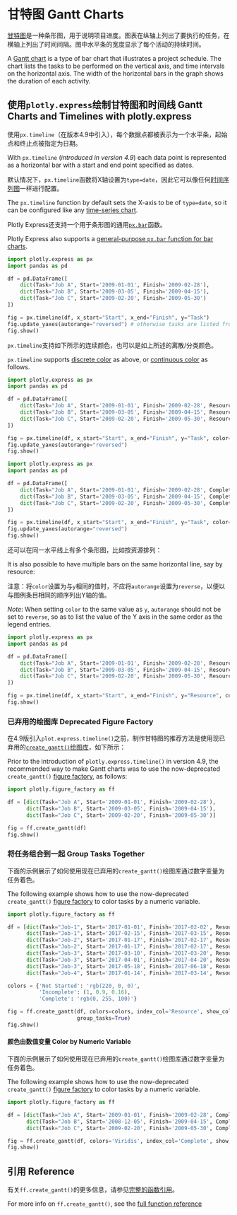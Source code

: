 # 甘特图 Gantt Charts

[甘特图](https://en.wikipedia.org/wiki/Gantt_chart)是一种条形图，用于说明项目进度。图表在纵轴上列出了要执行的任务，在横轴上列出了时间间隔。图中水平条的宽度显示了每个活动的持续时间。

A [Gantt chart](https://en.wikipedia.org/wiki/Gantt_chart) is a type of bar chart that illustrates a project schedule. The chart lists the tasks to be performed on the vertical axis, and time intervals on the horizontal axis. The width of the horizontal bars in the graph shows the duration of each activity.

## 使用`plotly.express`绘制甘特图和时间线 Gantt Charts and Timelines with plotly.express

使用`px.timeline`（在版本4.9中引入），每个数据点都被表示为一个水平条，起始点和终止点被指定为日期。

With `px.timeline` (*introduced in version 4.9*) each data point is represented as a horizontal bar with a start and end point specified as dates.

默认情况下，`px.timeline`函数将X轴设置为`type=date`，因此它可以像任何[时间序列图](https://github.com/plotly/plotly.py/blob/master/python/time-series)一样进行配置。

The `px.timeline` function by default sets the X-axis to be of `type=date`, so it can be configured like any [time-series chart](/python/time-series/).

Plotly Express还支持一个用于条形图的通用[`px.bar`](https://github.com/plotly/plotly.py/blob/master/python/bar-charts)函数。

Plotly Express also supports a [general-purpose `px.bar` function for bar charts](/python/bar-charts/).

```python
import plotly.express as px
import pandas as pd

df = pd.DataFrame([
    dict(Task="Job A", Start='2009-01-01', Finish='2009-02-28'),
    dict(Task="Job B", Start='2009-03-05', Finish='2009-04-15'),
    dict(Task="Job C", Start='2009-02-20', Finish='2009-05-30')
])

fig = px.timeline(df, x_start="Start", x_end="Finish", y="Task")
fig.update_yaxes(autorange="reversed") # otherwise tasks are listed from the bottom up
fig.show()
```

`px.timeline`支持如下所示的连续颜色，也可以是如上所述的离散/分类颜色。

`px.timeline` supports [discrete color](/python/discrete-color/) as above, or [continuous color](/python/colorscales/) as follows.

```python
import plotly.express as px
import pandas as pd

df = pd.DataFrame([
    dict(Task="Job A", Start='2009-01-01', Finish='2009-02-28', Resource="Alex"),
    dict(Task="Job B", Start='2009-03-05', Finish='2009-04-15', Resource="Alex"),
    dict(Task="Job C", Start='2009-02-20', Finish='2009-05-30', Resource="Max")
])

fig = px.timeline(df, x_start="Start", x_end="Finish", y="Task", color="Resource")
fig.update_yaxes(autorange="reversed")
fig.show()
```

```python
import plotly.express as px
import pandas as pd

df = pd.DataFrame([
    dict(Task="Job A", Start='2009-01-01', Finish='2009-02-28', Completion_pct=50),
    dict(Task="Job B", Start='2009-03-05', Finish='2009-04-15', Completion_pct=25),
    dict(Task="Job C", Start='2009-02-20', Finish='2009-05-30', Completion_pct=75)
])

fig = px.timeline(df, x_start="Start", x_end="Finish", y="Task", color="Completion_pct")
fig.update_yaxes(autorange="reversed")
fig.show()
```

还可以在同一水平线上有多个条形图，比如按资源排列：

It is also possible to have multiple bars on the same horizontal line, say by resource:

注意：将`color`设置为与`y`相同的值时，不应将`autorange`设置为`reverse`，以便以与图例条目相同的顺序列出Y轴的值。

*Note*: When setting `color` to the same value as `y`, `autorange` should not be set to `reverse`, so as to list the value of the Y axis in the same order as the legend entries.

```python
import plotly.express as px
import pandas as pd

df = pd.DataFrame([
    dict(Task="Job A", Start='2009-01-01', Finish='2009-02-28', Resource="Alex"),
    dict(Task="Job B", Start='2009-03-05', Finish='2009-04-15', Resource="Alex"),
    dict(Task="Job C", Start='2009-02-20', Finish='2009-05-30', Resource="Max")
])

fig = px.timeline(df, x_start="Start", x_end="Finish", y="Resource", color="Resource")
fig.show()
```

### 已弃用的绘图库 Deprecated Figure Factory

在4.9版引入`plot.express.timeline()`之前，制作甘特图的推荐方法是使用现已弃用的[`create_gantt()`绘图库](https://github.com/plotly/plotly.py/blob/master/python/figure-factories)，如下所示：

Prior to the introduction of `plotly.express.timeline()` in version 4.9, the recommended way to make Gantt charts was to use the now-deprecated `create_gantt()` [figure factory](/python/figure-factories/), as follows:

```python
import plotly.figure_factory as ff

df = [dict(Task="Job A", Start='2009-01-01', Finish='2009-02-28'),
      dict(Task="Job B", Start='2009-03-05', Finish='2009-04-15'),
      dict(Task="Job C", Start='2009-02-20', Finish='2009-05-30')]

fig = ff.create_gantt(df)
fig.show()
```

### 将任务组合到一起 Group Tasks Together

下面的示例展示了如何使用现在已弃用的`create_gantt()`绘图库通过数字变量为任务着色。

The following example shows how to use the now-deprecated `create_gantt()` [figure factory](/python/figure-factories/) to color tasks by a numeric variable.

```python
import plotly.figure_factory as ff

df = [dict(Task="Job-1", Start='2017-01-01', Finish='2017-02-02', Resource='Complete'),
      dict(Task="Job-1", Start='2017-02-15', Finish='2017-03-15', Resource='Incomplete'),
      dict(Task="Job-2", Start='2017-01-17', Finish='2017-02-17', Resource='Not Started'),
      dict(Task="Job-2", Start='2017-01-17', Finish='2017-02-17', Resource='Complete'),
      dict(Task="Job-3", Start='2017-03-10', Finish='2017-03-20', Resource='Not Started'),
      dict(Task="Job-3", Start='2017-04-01', Finish='2017-04-20', Resource='Not Started'),
      dict(Task="Job-3", Start='2017-05-18', Finish='2017-06-18', Resource='Not Started'),
      dict(Task="Job-4", Start='2017-01-14', Finish='2017-03-14', Resource='Complete')]

colors = {'Not Started': 'rgb(220, 0, 0)',
          'Incomplete': (1, 0.9, 0.16),
          'Complete': 'rgb(0, 255, 100)'}

fig = ff.create_gantt(df, colors=colors, index_col='Resource', show_colorbar=True,
                      group_tasks=True)
fig.show()
```

#### 颜色由数值变量 Color by Numeric Variable

下面的示例展示了如何使用现在已弃用的`create_gantt()`绘图库通过数字变量为任务着色。

The following example shows how to use the now-deprecated `create_gantt()` [figure factory](/python/figure-factories/) to color tasks by a numeric variable.

```python
import plotly.figure_factory as ff

df = [dict(Task="Job A", Start='2009-01-01', Finish='2009-02-28', Complete=10),
      dict(Task="Job B", Start='2008-12-05', Finish='2009-04-15', Complete=60),
      dict(Task="Job C", Start='2009-02-20', Finish='2009-05-30', Complete=95)]

fig = ff.create_gantt(df, colors='Viridis', index_col='Complete', show_colorbar=True)
fig.show()
```

## 引用 Reference

有关`ff.create_gantt()`的更多信息，请参见[完整的函数引用](https://plotly.com/python-api-reference/generated/plotly.figure_factory.create_gantt.html)。

For more info on `ff.create_gantt()`, see the [full function reference](https://plotly.com/python-api-reference/generated/plotly.figure_factory.create_gantt.html)
